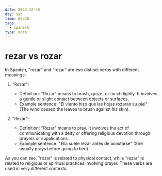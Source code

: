 ```yaml
---
date: 2023-12-30
day: Sat
time: 09:20
tags:
  - spanish
type: note
---
```

# rezar vs rozar

In Spanish, "rozar" and "rezar" are two distinct verbs with different meanings:

1. "Rozar":
    
    - Definition: "Rozar" means to brush, graze, or touch lightly. It involves a gentle or slight contact between objects or surfaces.
    - Example sentence: "El viento hizo que las hojas rozaran su piel" (The wind caused the leaves to brush against his skin).
2. "Rezar":
    
    - Definition: "Rezar" means to pray. It involves the act of communicating with a deity or offering religious devotion through prayers or supplications.
    - Example sentence: "Ella suele rezar antes de acostarse" (She usually prays before going to bed).

As you can see, "rozar" is related to physical contact, while "rezar" is related to religious or spiritual practices involving prayer. These verbs are used in very different contexts.